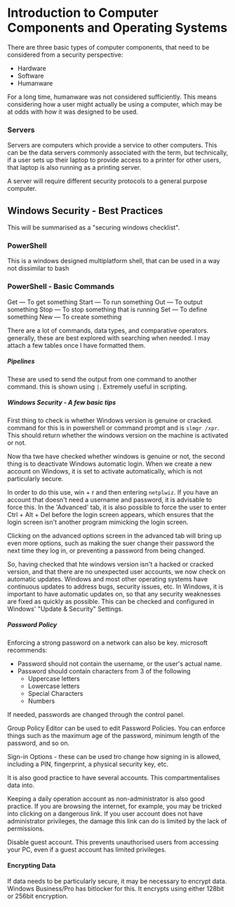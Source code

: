 # Introduction to Computer Components and Operating Systems

There are three basic types of computer components, that need to be considered from a security perspective:

- Hardware
- Software
- Humanware

For a long time, humanware was not considered sufficiently. This means considering how a user might actually be using a computer, which may be at odds with how it was designed to be used.

### Servers

Servers are computers which provide a service to other computers. This can be the data servers commonly associated with the term, but technically, if a user sets up their laptop to provide access to a printer for other users, that laptop is also running as a printing server.

A server will require different security protocols to a general purpose computer.

## Windows Security - Best Practices

This will be summarised as a "securing windows checklist".


### PowerShell

This is a windows designed multiplatform shell, that can be used in a way not dissimilar to bash

### PowerShell - Basic Commands

Get — To get something
Start — To run something
Out — To output something
Stop — To stop something that is running
Set — To define something
New — To create something


There are a lot of commands, data types, and comparative operators. generally, these are best explored with searching when needed. I may attach a few tables once I have formatted them.

##### Pipelines

These are used to send the output from one command to another command. this is shown using `|`. Extremely useful in scripting.

##### Windows Security - A few basic tips

First thing to check is whether Windows version is genuine or cracked. command for this is in powershell or command prompt and is ```slmgr /xpr```. This should return whether the windows version on the machine is activated or not.

Now tha twe have checked whether windows is genuine or not, the second thing is to deactivate Windows automatic login. When we create a new account on Windows, it is set to activate automatically, which is not particularly secure.

In order to do this use, win + r and then entering ```netplwiz```. If you have an account that doesn't need a username and password, it is advisable to force this. In the 'Advanced' tab, it is also possible to force the user to enter Ctrl + Alt + Del before the login screen appears, which ensures that the login screen isn't another program mimicking the login screen.

Clicking on the advanced options screen in the advanced tab will bring up even more options, such as making the suer change their password the next time they log in, or preventing a password from being changed.

So, having checked that hte windows version isn't a hacked or cracked version, and that there are no unexpected user accounts, we now check on automatic updates. Windows and most other operating systems have continuous updates to address bugs, security issues, etc. In Windows, it is important to have automatic updates on, so that any security weaknesses are fixed as quickly as possible. This can be checked and configured in Windows' "Update & Security" Settings.

##### Password Policy

Enforcing a strong password on a network can also be key. microsoft recommends:

- Password should not contain the username, or the user's actual name.
- Password should contain characters from 3 of the following
    -   Uppercase letters
    -   Lowercase letters
    -   Special Characters
    -   Numbers
    
If needed, passwords are changed through the control panel.

Group Policy Editor can be used to edit Password Policies.  You can enforce things such as the maximum age of the password, minimum length of the password, and so on.

Sign-in Options - these can be used tro change how signing in is allowed, including a PIN, fingerprint, a physical security key, etc.

It is also good practice to have several accounts. This compartmentalises data into.

Keeping a daily operation account as non-administrator is also good practice. If you are browsing the internet, for example, you may be tricked into clicking on a dangerous link. If you user account does not have administrator privileges, the damage this link can do is limited by the lack of permissions.

Disable guest account. This prevents unauthorised users from accessing your PC, even if a guest account has limited privileges.


#### Encrypting Data

If data needs to be particularly secure, it may be necessary to encrypt data. Windows Business/Pro has bitlocker for this. It encrypts using either 128bit or 256bit encryption.
